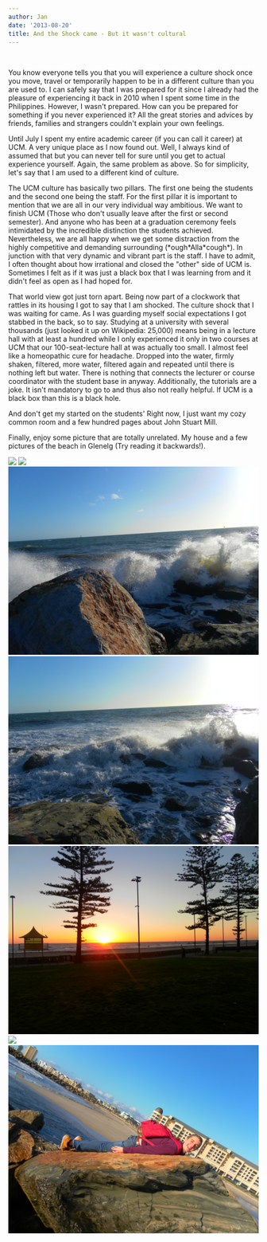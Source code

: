 ```yaml
---
author: Jan
date: '2013-08-20'
title: And the Shock came - But it wasn't cultural
---
```


&nbsp;

You know everyone tells you that you will experience a culture shock once you move, travel or temporarily happen to be in a different culture than you are used to. I can safely say that I was prepared for it since I already had the pleasure of experiencing it back in 2010 when I spent some time in the Philippines. However, I wasn't prepared. How can you be prepared for something if you never experienced it? All the great stories and advices by friends, families and strangers couldn't explain your own feelings.

Until July I spent my entire academic career (if you can call it career) at UCM. A very unique place as I now found out. Well, I always kind of assumed that but you can never tell for sure until you get to actual experience yourself. Again, the same problem as above. So for simplicity, let's say that I am used to a different kind of culture.

The UCM culture has basically two pillars. The first one being the students and the second one being the staff. For the first pillar it is important to mention that we are all in our very individual way ambitious. We want to finish UCM (Those who don't usually leave after the first or second semester). And anyone who has been at a graduation ceremony feels intimidated by the incredible distinction the students achieved. Nevertheless, we are all happy when we get some distraction from the highly competitive and demanding surrounding (\*ough\*Alla\*cough\*). In junction with that very dynamic and vibrant part is the staff. I have to admit, I often thought about how irrational and closed the "other" side of UCM is. Sometimes I felt as if it was just a black box that I was learning from and it didn't feel as open as I had hoped for.

That world view got just torn apart. Being now part of a clockwork that rattles in its housing I got to say that I am shocked. The culture shock that I was waiting for came. As I was guarding myself social expectations I got stabbed in the back, so to say. Studying at a university with several thousands (just looked it up on Wikipedia: 25,000) means being in a lecture hall with at least a hundred while I only experienced it only in two courses at UCM that our 100-seat-lecture hall at was actually too small. I almost feel like a homeopathic cure for headache. Dropped into the water, firmly shaken, filtered, more water, filtered again and repeated until there is nothing left but water. There is nothing that connects the lecturer or course coordinator with the student base in anyway. Additionally, the tutorials are a joke. It isn't mandatory to go to and thus also not really helpful. If UCM is a black box than this is a black hole.

And don't get my started on the students' Right now, I just want my cozy common room and a few hundred pages about John Stuart Mill.

Finally, enjoy some picture that are totally unrelated. My house and a few pictures of the beach in Glenelg (Try reading it backwards!).

![](images/house.jpg)
![](images/flying.jpg)
![](images/rock.jpg)
![](images/splash.jpg)
![](images/sunset.jpg)
![](images/waves.jpg)
![](images/whaling.jpg)

